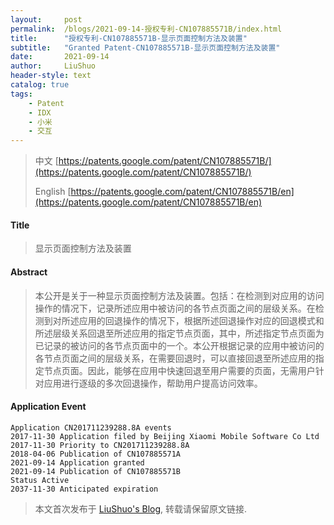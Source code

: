 ```yaml
---
layout:     post
permalink:  /blogs/2021-09-14-授权专利-CN107885571B/index.html
title:      "授权专利-CN107885571B-显示页面控制方法及装置"
subtitle:   "Granted Patent-CN107885571B-显示页面控制方法及装置"
date:       2021-09-14
author:     LiuShuo
header-style: text
catalog: true
tags:
    - Patent
    - IDX
    - 小米
    - 交互
---
```

> 中文 [https://patents.google.com/patent/CN107885571B/](https://patents.google.com/patent/CN107885571B/)
>
> English [https://patents.google.com/patent/CN107885571B/en](https://patents.google.com/patent/CN107885571B/en)

#### Title
> 显示页面控制方法及装置



#### Abstract
> 本公开是关于一种显示页面控制方法及装置。包括：在检测到对应用的访问操作的情况下，记录所述应用中被访问的各节点页面之间的层级关系。在检测到对所述应用的回退操作的情况下，根据所述回退操作对应的回退模式和所述层级关系回退至所述应用的指定节点页面，其中，所述指定节点页面为已记录的被访问的各节点页面中的一个。本公开根据记录的应用中被访问的各节点页面之间的层级关系，在需要回退时，可以直接回退至所述应用的指定节点页面。因此，能够在应用中快速回退至用户需要的页面，无需用户针对应用进行逐级的多次回退操作，帮助用户提高访问效率。



#### Application Event
```
Application CN201711239288.8A events 
2017-11-30 Application filed by Beijing Xiaomi Mobile Software Co Ltd
2017-11-30 Priority to CN201711239288.8A
2018-04-06 Publication of CN107885571A
2021-09-14 Application granted
2021-09-14 Publication of CN107885571B
Status Active
2037-11-30 Anticipated expiration
```
> 本文首次发布于 [LiuShuo's Blog](https://liushuo.me), 
转载请保留原文链接.
